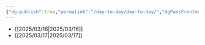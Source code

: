 ```yaml
---
{"dg-publish":true,"permalink":"/day-to-day/day-to-day/","dgPassFrontmatter":true}
---
```


- [[2025/03/16\|2025/03/16]]
- [[2025/03/17\|2025/03/17]]
